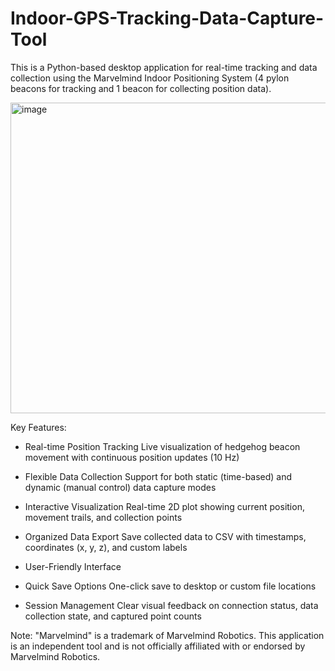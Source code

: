 # Indoor-GPS-Tracking-Data-Capture-Tool
This is a Python-based desktop application for real-time tracking and data collection using the Marvelmind Indoor Positioning System (4 pylon beacons for tracking and 1 beacon for collecting position data).

<img width="726" height="497" alt="image" src="https://github.com/user-attachments/assets/ec26b20d-5a9f-4e09-8ae6-179e3ac249a1" />



Key Features:

- Real-time Position Tracking
  Live visualization of hedgehog beacon movement with continuous position updates (10 Hz)

- Flexible Data Collection
  Support for both static (time-based) and dynamic (manual control) data capture modes

- Interactive Visualization
  Real-time 2D plot showing current position, movement trails, and collection points

- Organized Data Export
  Save collected data to CSV with timestamps, coordinates (x, y, z), and custom labels

- User-Friendly Interface

- Quick Save Options
  One-click save to desktop or custom file locations

- Session Management
  Clear visual feedback on connection status, data collection state, and captured point counts

Note: "Marvelmind" is a trademark of Marvelmind Robotics. This application is an independent tool 
and is not officially affiliated with or endorsed by Marvelmind Robotics.
